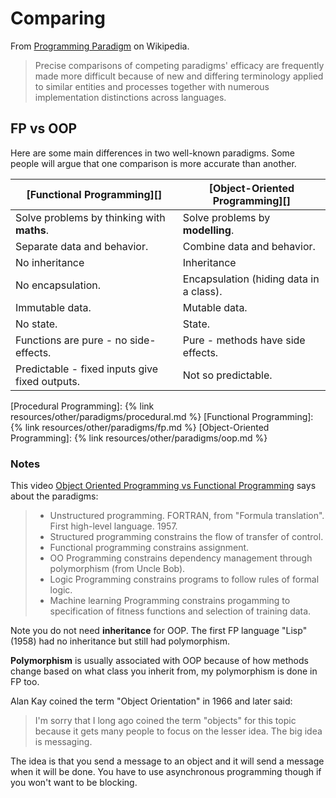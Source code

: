 # Comparing

From [Programming Paradigm][] on Wikipedia.

> Precise comparisons of competing paradigms' efficacy are frequently made more difficult because of new and differing terminology applied to similar entities and processes together with numerous implementation distinctions across languages.

[Programming Paradigm]: https://en.wikipedia.org/wiki/Programming_paradigm


## FP vs OOP

Here are some main differences in two well-known paradigms. Some people will argue that one comparison is more accurate than another.

| [Functional Programming][]                     | [Object-Oriented Programming][]         |
| ---------------------------------------------- | --------------------------------------- |
| Solve problems by thinking with **maths**.     | Solve problems by **modelling**.        |
| Separate data and behavior.                    | Combine data and behavior.              |
| No inheritance                                 | Inheritance                             |
| No encapsulation.                              | Encapsulation (hiding data in a class). |
| Immutable data.                                | Mutable data.                           |
| No state.                                      | State.                                  |
| Functions are pure - no side-effects.          | Pure - methods have side effects.       |
| Predictable - fixed inputs give fixed outputs. | Not so predictable.                     |

[Procedural Programming]: {% link resources/other/paradigms/procedural.md %}
[Functional Programming]: {% link resources/other/paradigms/fp.md %}
[Object-Oriented Programming]: {% link resources/other/paradigms/oop.md %}

### Notes

This video [Object Oriented Programming vs Functional Programming](https://www.youtube.com/watch?v=wyABTfR9UTU&list=PLsW2GQFJHONR_GmQrQn8eXd2E0QxyBqch&index=2) says about the paradigms:

> - Unstructured programming. FORTRAN, from "Formula translation". First high-level language. 1957.
> - Structured programming constrains the flow of transfer of control.
> - Functional programming constrains assignment.
> - OO Programming constrains dependency management through polymorphism (from Uncle Bob).
> - Logic Programming constrains programs to follow rules of formal logic.
> - Machine learning Programming constrains progamming to specification of fitness functions and selection of training data.

Note you do not need **inheritance** for OOP. The first FP language "Lisp" (1958) had no inheritance but still had polymorphism.

**Polymorphism** is usually associated with OOP because of how methods change based on what class you inherit from, my polymorphism is done in FP  too.

Alan Kay coined the term "Object Orientation" in 1966 and later said:

> I'm sorry that I long ago coined the term "objects" for this topic because it gets many people to focus on the lesser idea. The big idea is messaging.

The idea is that you send a message to an object and it will send a message when it will be done. You have to use asynchronous programming though if you won't want to be blocking.
